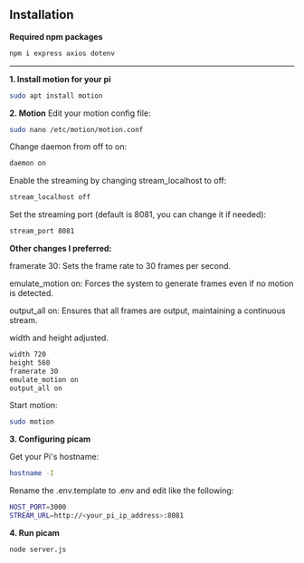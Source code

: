 ## Installation

**Required npm packages**
```bash
npm i express axios dotenv
```

--------------

**1. Install motion for your pi**
```bash
sudo apt install motion
```

**2. Motion**
Edit your motion config file:
```bash
sudo nano /etc/motion/motion.conf
```
Change daemon from off to on:
```bash
daemon on
```
Enable the streaming by changing stream_localhost to off:
```bash
stream_localhost off
```

Set the streaming port (default is 8081, you can change it if needed):
```bash
stream_port 8081
```

**Other changes I preferred:**

framerate 30: Sets the frame rate to 30 frames per second.

emulate_motion on: Forces the system to generate frames even if no motion is detected.

output_all on: Ensures that all frames are output, maintaining a continuous stream.

width and height adjusted.
```bash
width 720
height 560
framerate 30
emulate_motion on
output_all on
```

Start motion:
```bash
sudo motion
```

**3. Configuring picam**

Get your Pi's hostname:
```bash
hostname -I
```

Rename the .env.template to .env and edit like the following:
```bash
HOST_PORT=3000
STREAM_URL=http://<your_pi_ip_address>:8081
```

**4. Run picam**
```bash
node server.js
```